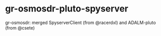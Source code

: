 # gr-osmosdr-pluto-spyserver
gr-osmosdr: merged SpyserverClient (from @racerdxl) and ADALM-pluto (from @csete)

